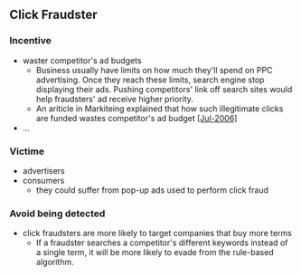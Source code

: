 ## Click Fraudster

### Incentive
- waster competitor's ad budgets
    - Business usually have limits on how much they'll spend on PPC advertising. Once they reach these limits, search engine stop displaying their ads. Pushing competitors' link off search sites would help fraudsters' ad receive higher priority.
    - An ariticle in Markiteing explained that how such illegitimate clicks are funded wastes competitor's ad budget [[Jul-2006]](http://www.marketingmagazine.co.uk/article/570419/media-analysis-click-fraud-rears-its-head)
- ...

### Victime
- advertisers
- consumers
    - they could suffer from pop-up ads used to perform click fraud

### Avoid being detected
- click fraudsters are more likely to target companies that buy more terms
    - If a fraudster searches a competitor's different keywords instead of a single term, it will be more likely to evade from the rule-based algorithm.